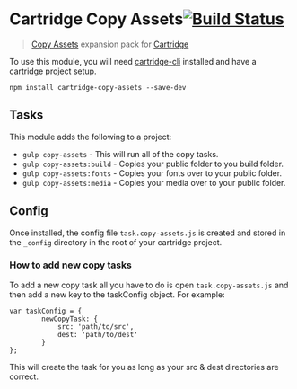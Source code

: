 # Cartridge Copy Assets[![Build Status](https://travis-ci.org/cartridge/cartridge-copy-assets.svg?branch=master)](https://travis-ci.org/cartridge/cartridge-copy-assets)

> [Copy Assets](https://github.com/cartridge/cartridge-copy-assets) expansion pack for  [Cartridge](https://github.com/cartridge/cartridge)


To use this module, you will need [cartridge-cli](https://github.com/cartridge/cartridge-cli) installed and have a cartridge project setup.

```shell
npm install cartridge-copy-assets --save-dev
```

## Tasks

This module adds the following to a project:

* `gulp copy-assets` - This will run all of the copy tasks.
* `gulp copy-assets:build` - Copies your public folder to you build folder.
* `gulp copy-assets:fonts` - Copies your fonts over to your public folder.
* `gulp copy-assets:media` - Copies your media over to your public folder.


## Config

Once installed, the config file `task.copy-assets.js` is created and stored in the `_config` directory in the root of your cartridge project.

### How to add new copy tasks
To add a new copy task all you have to do is open `task.copy-assets.js` and then add a new key to the taskConfig object. For example:

```
var taskConfig = {
		newCopyTask: {
			src: 'path/to/src',
			dest: 'path/to/dest'
		}
};
```

This will create the task for you as long as your src & dest directories are correct.
